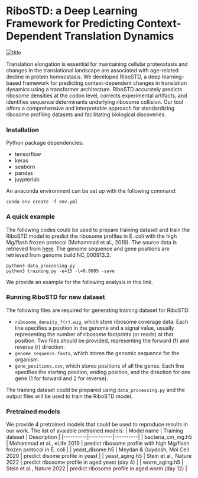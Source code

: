 # RiboSTD: a Deep Learning Framework for Predicting Context-Dependent Translation Dynamics

![title](https://user-images.githubusercontent.com/12596418/217427139-91b4cba8-e973-4f43-aa51-118ddfeea028.png)

Translation elongation is essential for maintaining cellular proteostasis and changes in the translational landscape are associated with age-related decline in protein homeostasis. We developed RiboSTD, a deep learning-based framework for predicting context-dependent changes in translation dynamics using a transformer architecture. RiboSTD accurately predicts ribosome densities at the codon level, corrects experimental artifacts, and identifies sequence determinants underlying ribosome collision. Our tool offers a comprehensive and interpretable approach for standardizing ribosome profiling datasets and facilitating biological discoveries.

### Installation
Python package dependencies:
- tensorflow
- keras
- seaborn
- pandas
- juypterlab

An anaconda environment can be set up with the following command:
```
conda env create -f env.yml
```

### A quick example
The following codes could be used to prepare training dataset and train the RiboSTD model to predict the ribosome profiles in E. coli with the high Mg/flash frozen protocol (Mohammad et al., 2019). The source data is retrieved from [here](https://www.ncbi.nlm.nih.gov/geo/query/acc.cgi?acc=GSE119104). The genome sequence and gene positions are retrieved from genome build NC_000913.2.
```
python3 data_processing.py
python3 training.py -e=15 -l=0.0005 -save
```

We provide an example for the following analysis in this link.

### Running RiboSTD for new dataset
The following files are required for generating training dataset for RiboSTD:
- ```ribosome_density_f(r).wig```,  which store ribosome coverage data. Each line specifies a position in the genome and a signal value, usually representing the number of ribosome footprints (or reads) at that position. Two files should be provided, representing the forward (f) and reverse (r) direction.
- ```genome_sequence.fasta```, which stores the genomic sequence for the organism.
- ```gene_positions.csv```, which stores positions of all the genes. Each line specifies the starting position, ending position, and the direction for one gene (1 for forward and 2 for reverse).

The training dataset could be prepared using ```data_processing.py``` and the output files will be used to train the RiboSTD model.

### Pretrained models
We provide 4 pretrained models that could be used to reproduce results in our work. The list of avaiable pretrained models:
| Model name | Training dataset | Description |
|----------|----------|----------|
| bacteria_cm_mg.h5 |  Mohammad et al., eLife 2019 | predict ribosome profile with high Mg/flash frozen protocol in E. coli |
| yeast_disome.h5 | Meydan & Guydosh, Mol Cell 2020 | predict disome profile in yeast |
| yeast_aging.h5 | Stein et al., Nature 2022 | predict ribosome profile in aged yeast (day 4) |
| worm_aging.h5 | Stein et al., Nature 2022 | predict ribosome profile in aged worm (day 12) |

 

